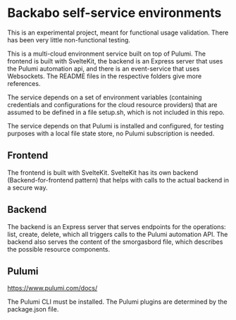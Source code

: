 # Backabo self-service environments

This is an experimental project, meant for functional usage validation. There has been very little non-functional testing.

This is a multi-cloud environment service built on top of Pulumi. The frontend is built with SvelteKit, the backend is an Express server that uses the Pulumi automation api, and there is an event-service that uses Websockets. The README files in the respective folders give more references.

The service depends on a set of environment variables (containing credentials and configurations for the cloud resource providers) that are assumed to be defined in a file setup.sh, which is not included in this repo.

The service depends on that Pulumi is installed and configured, for testing purposes with a local file state store, no Pulumi subscription is needed.

## Frontend

The frontend is built with SvelteKit. SvelteKit has its own backend (Backend-for-frontend pattern) that helps with calls to the actual backend in a secure way.

## Backend

The backend is an Express server that serves endpoints for the operations: list, create, delete, which all triggers calls to the Pulumi automation API. The backend also serves the content of the smorgasbord file, which describes the possible resource components. 

## Pulumi

https://www.pulumi.com/docs/

The Pulumi CLI must be installed. The Pulumi plugins are determined by the package.json file.